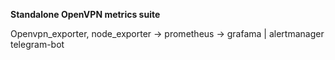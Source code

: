 **Standalone OpenVPN metrics suite**

Openvpn_exporter, node_exporter -> prometheus -> grafama
                                        |
                                    alertmanager
                                    telegram-bot
